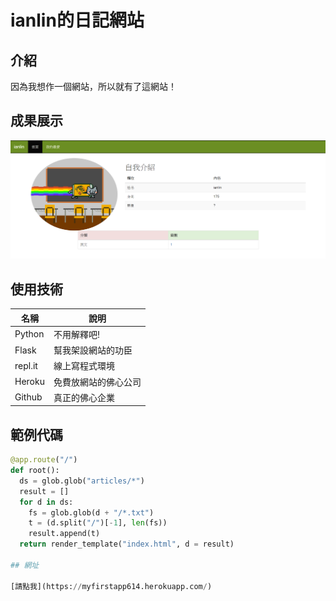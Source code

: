 # ianlin的日記網站

## 介紹

因為我想作一個網站，所以就有了這網站！

## 成果展示

![](https://github.com/ianlin614/final/raw/master/%E8%B2%93%E5%92%AA.png)

## 使用技術

名稱    |    說明
-------|-----------
Python | 不用解釋吧!
Flask  | 幫我架設網站的功臣
repl.it | 線上寫程式環境
Heroku | 免費放網站的佛心公司
Github | 真正的佛心企業

## 範例代碼

```python
@app.route("/")
def root():
  ds = glob.glob("articles/*")
  result = []
  for d in ds:
    fs = glob.glob(d + "/*.txt")
    t = (d.split("/")[-1], len(fs))
    result.append(t)
  return render_template("index.html", d = result)
  
## 網址

[請點我](https://myfirstapp614.herokuapp.com/)
